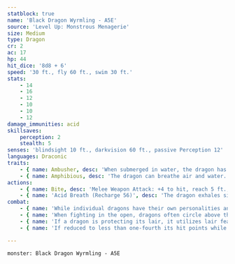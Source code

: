 ```yaml
---
statblock: true
name: 'Black Dragon Wyrmling - A5E'
source: 'Level Up: Monstrous Menagerie'
size: Medium
type: Dragon
cr: 2
ac: 17
hp: 44
hit_dice: '8d8 + 6'
speed: '30 ft., fly 60 ft., swim 30 ft.'
stats:
    - 14
    - 16
    - 12
    - 10
    - 10
    - 12
damage_immunities: acid
skillsaves:
    perception: 2
    stealth: 5
senses: 'blindsight 10 ft., darkvision 60 ft., passive Perception 12'
languages: Draconic
traits:
    - { name: Ambusher, desc: 'When submerged in water, the dragon has advantage on Stealth checks.' }
    - { name: Amphibious, desc: 'The dragon can breathe air and water.' }
actions:
    - { name: Bite, desc: 'Melee Weapon Attack: +4 to hit, reach 5 ft., one target. Hit: 13 (2d10 + 2) piercing damage.' }
    - { name: 'Acid Breath (Recharge 56)', desc: 'The dragon exhales sizzling acid in a 20-foot-long, 5-foot-wide line. Each creature in that area makes a DC 11 Dexterity saving throw, taking 13 (3d8) acid damage on a failed save or half damage on a success.' }
combat:
    - { name: 'While individual dragons have their own personalities and tactics, most rely heavily on their breath weapons', desc: 'They use them whenever they can, preferably from maximum distance and while flying above their enemies.' }
    - { name: 'When fighting in the open, dragons often circle above their enemies as they wait for their breath weapons to recharge', desc: "They only close to melee if their enemies deal significant damage with ranged attacks, or if they can savage an enemy cut off from its allies. Once bloodied, dragons become more aggressive, attacking with bite and claws when their breath weapons aren't available." }
    - { name: 'If a dragon is protecting its lair, it utilizes lair features, traps, allies, and architecture such as escape tunnels to keep up a hit-and-run fight, reappearing only when it has a fully-recharged breath weapon', desc: 'If the dragon is forced into melee combat, it uses its bite and claws against a single foe. If it has legendary actions like Roar and Wing Attack, it uses them to disperse its other enemies.' }
    - { name: 'If reduced to less than one-fourth its hit points while fighting in the open, a dragon flies away', desc: 'However, it fights to the death to defend its lair, unless it can regain the upper hand through tricks or bargains.' }

---
```

```statblock
monster: Black Dragon Wyrmling - A5E
```
